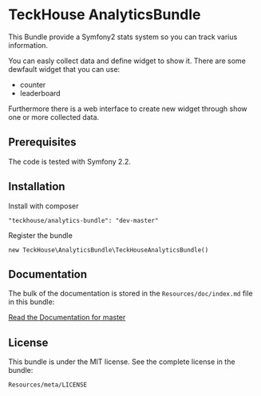 TeckHouse AnalyticsBundle
=================

This Bundle provide a Symfony2 stats system so you can track varius information.

You can easly collect data and define widget to show it. There are some dewfault widget that you can use:

- counter
- leaderboard

Furthermore there is a web interface to create new widget through show one or more collected data. 


Prerequisites
-------------

The code is tested with Symfony 2.2.

Installation
-------------

Install with composer

```
"teckhouse/analytics-bundle": "dev-master"
```

Register the bundle
```
new TeckHouse\AnalyticsBundle\TeckHouseAnalyticsBundle()
```

Documentation
-------------

The bulk of the documentation is stored in the `Resources/doc/index.md`
file in this bundle:

[Read the Documentation for master](Resources/doc/index.md)


License
-------

This bundle is under the MIT license. See the complete license in the bundle:

    Resources/meta/LICENSE